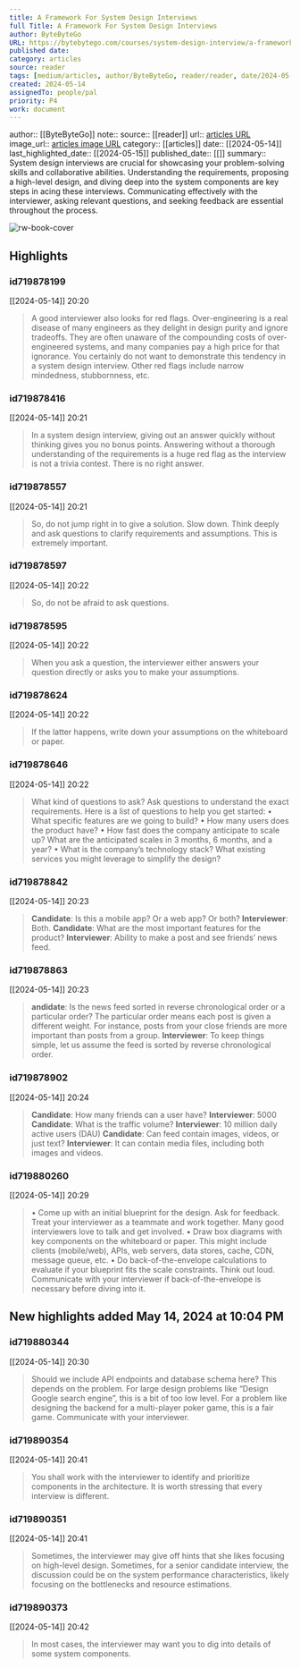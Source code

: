 ```yaml
---
title: A Framework For System Design Interviews
full Title: A Framework For System Design Interviews
author: ByteByteGo
URL: https://bytebytego.com/courses/system-design-interview/a-framework-for-system-design-interviews
published date: 
category: articles
source: reader
tags: [medium/articles, author/ByteByteGo, reader/reader, date/2024-05-15, area/reader]
created: 2024-05-14
assignedTo: people/pal
priority: P4
work: document
---
```

author:: [[ByteByteGo]]
note:: 
source:: [[reader]]
url:: [articles URL](https://bytebytego.com/courses/system-design-interview/a-framework-for-system-design-interviews)
image_url:: [articles image URL](https://bytebytego.com/social.png)
category:: [[articles]]
date:: [[2024-05-14]]
last_highlighted_date:: [[2024-05-15]]
published_date:: [[]]
summary:: System design interviews are crucial for showcasing your problem-solving skills and collaborative abilities. Understanding the requirements, proposing a high-level design, and diving deep into the system components are key steps in acing these interviews. Communicating effectively with the interviewer, asking relevant questions, and seeking feedback are essential throughout the process.


![rw-book-cover](https://bytebytego.com/social.png)

## Highlights
### id719878199
[[2024-05-14]] 20:20
> A good interviewer also looks for red flags. Over-engineering is a real disease of many engineers as they delight in design purity and ignore tradeoffs. They are often unaware of the compounding costs of over-engineered systems, and many companies pay a high price for that ignorance. You certainly do not want to demonstrate this tendency in a system design interview. Other red flags include narrow mindedness, stubbornness, etc.


### id719878416
[[2024-05-14]] 20:21
> In a system design interview, giving out an answer quickly without thinking gives you no bonus points. Answering without a thorough understanding of the requirements is a huge red flag as the interview is not a trivia contest. There is no right answer.


### id719878557
[[2024-05-14]] 20:21
> So, do not jump right in to give a solution. Slow down. Think deeply and ask questions to clarify requirements and assumptions. This is extremely important.


### id719878597
[[2024-05-14]] 20:22
> So, do not be afraid to ask questions.


### id719878595
[[2024-05-14]] 20:22
> When you ask a question, the interviewer either answers your question directly or asks you to make your assumptions.


### id719878624
[[2024-05-14]] 20:22
> If the latter happens, write down your assumptions on the whiteboard or paper.


### id719878646
[[2024-05-14]] 20:22
> What kind of questions to ask? Ask questions to understand the exact requirements. Here is a list of questions to help you get started:
> • What specific features are we going to build?
> • How many users does the product have?
> • How fast does the company anticipate to scale up? What are the anticipated scales in 3 months, 6 months, and a year?
> • What is the company’s technology stack? What existing services you might leverage to simplify the design?


### id719878842
[[2024-05-14]] 20:23
> **Candidate**: Is this a mobile app? Or a web app? Or both? 
> **Interviewer**: Both.
> **Candidate**: What are the most important features for the product? 
> **Interviewer**: Ability to make a post and see friends’ news feed.


### id719878863
[[2024-05-14]] 20:23
> **andidate**: Is the news feed sorted in reverse chronological order or a particular order? The particular order means each post is given a different weight. For instance, posts from your close friends are more important than posts from a group. 
> **Interviewer**: To keep things simple, let us assume the feed is sorted by reverse chronological order.


### id719878902
[[2024-05-14]] 20:24
> **Candidate**: How many friends can a user have? 
> **Interviewer**: 5000
> **Candidate**: What is the traffic volume? 
> **Interviewer**: 10 million daily active users (DAU)
> **Candidate**: Can feed contain images, videos, or just text? 
> **Interviewer**: It can contain media files, including both images and videos.


### id719880260
[[2024-05-14]] 20:29
> • Come up with an initial blueprint for the design. Ask for feedback. Treat your interviewer as a teammate and work together. Many good interviewers love to talk and get involved.
> • Draw box diagrams with key components on the whiteboard or paper. This might include clients (mobile/web), APIs, web servers, data stores, cache, CDN, message queue, etc.
> • Do back-of-the-envelope calculations to evaluate if your blueprint fits the scale constraints. Think out loud. Communicate with your interviewer if back-of-the-envelope is necessary before diving into it.


## New highlights added May 14, 2024 at 10:04 PM
### id719880344
[[2024-05-14]] 20:30
> Should we include API endpoints and database schema here? This depends on the problem. For large design problems like “Design Google search engine”, this is a bit of too low level. For a problem like designing the backend for a multi-player poker game, this is a fair game. Communicate with your interviewer.


### id719890354
[[2024-05-14]] 20:41
> You shall work with the interviewer to identify and prioritize components in the architecture. It is worth stressing that every interview is different.


### id719890351
[[2024-05-14]] 20:41
> Sometimes, the interviewer may give off hints that she likes focusing on high-level design. Sometimes, for a senior candidate interview, the discussion could be on the system performance characteristics, likely focusing on the bottlenecks and resource estimations.


### id719890373
[[2024-05-14]] 20:42
> In most cases, the interviewer may want you to dig into details of some system components.



